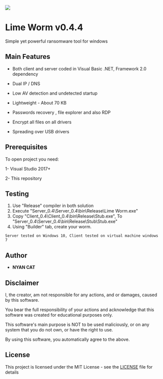 <img src="https://i.imgur.com/BQgvLeA.gif">

# Lime Worm v0.4.4
	
 Simple yet powerful ransomware tool for windows

 
## Main Features

* Both client and server coded in Visual Basic .NET, Framework 2.0 dependency
 
* Dual IP / DNS

* Low AV detection and undetected startup
 
* Lightweight - About 70 KB

* Passwords recovery , file explorer and also RDP

* Encrypt all files on all drivers

* Spreading over USB drivers
 
 
## Prerequisites

To open project you need:

1- Visual Studio 2017+

2- This repository
 
 
## Testing
 
1. Use "Release" compiler in both solution
2. Execute "Server_0.4\Server_0.4\bin\Release\Lime Worm.exe"
3. Copy "Client_0.4\Client_0.4\bin\Release\Stub.exe", To "Server_0.4\Server_0.4\bin\Release\Stub\Stub.exe"
4. Using "Builder" tab, create your worm.
 ```
 Server tested on Windows 10, Client tested on virtual machine windows 7
 ```
 

## Author

* **NYAN CAT**  


## Disclaimer

I, the creator, am not responsible for any actions, and or damages, caused by this software.

You bear the full responsibility of your actions and acknowledge that this software was created for educational purposes only.

This software's main purpose is NOT to be used maliciously, or on any system that you do not own, or have the right to use.

By using this software, you automatically agree to the above.

## License

This project is licensed under the MIT License - see the [LICENSE](/LICENSE) file for details

